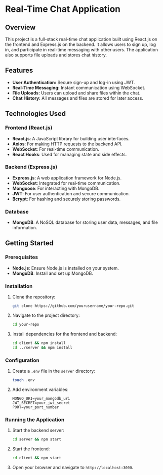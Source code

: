 # **Real-Time Chat Application**

## **Overview**
This project is a full-stack real-time chat application built using React.js on the frontend and Express.js on the backend. It allows users to sign up, log in, and participate in real-time messaging with other users. The application also supports file uploads and stores chat history.

## **Features**
- **User Authentication:** Secure sign-up and log-in using JWT.
- **Real-Time Messaging:** Instant communication using WebSocket.
- **File Uploads:** Users can upload and share files within the chat.
- **Chat History:** All messages and files are stored for later access.

## **Technologies Used**

### **Frontend (React.js)**
- **React.js**: A JavaScript library for building user interfaces.
- **Axios**: For making HTTP requests to the backend API.
- **WebSocket**: For real-time communication.
- **React Hooks**: Used for managing state and side effects.

### **Backend (Express.js)**
- **Express.js**: A web application framework for Node.js.
- **WebSocket**: Integrated for real-time communication.
- **Mongoose**: For interacting with MongoDB.
- **JWT**: For user authentication and secure communication.
- **Bcrypt**: For hashing and securely storing passwords.

### **Database**
- **MongoDB**: A NoSQL database for storing user data, messages, and file information.

## **Getting Started**

### **Prerequisites**
- **Node.js**: Ensure Node.js is installed on your system.
- **MongoDB**: Install and set up MongoDB.

### Installation
1. Clone the repository:
    ```bash
    git clone https://github.com/yourusername/your-repo.git
    ```
2. Navigate to the project directory:
    ```bash
    cd your-repo
    ```
3. Install dependencies for the frontend and backend:
    ```bash
    cd client && npm install
    cd ../server && npm install
    ```

### Configuration
1. Create a `.env` file in the `server` directory:
    ```bash
    touch .env
    ```
2. Add environment variables:
    ```env
    MONGO_URI=your_mongodb_uri
    JWT_SECRET=your_jwt_secret
    PORT=your_port_number
    ```

### Running the Application
1. Start the backend server:
    ```bash
    cd server && npm start
    ```
2. Start the frontend:
    ```bash
    cd client && npm start
    ```
3. Open your browser and navigate to `http://localhost:3000`.

